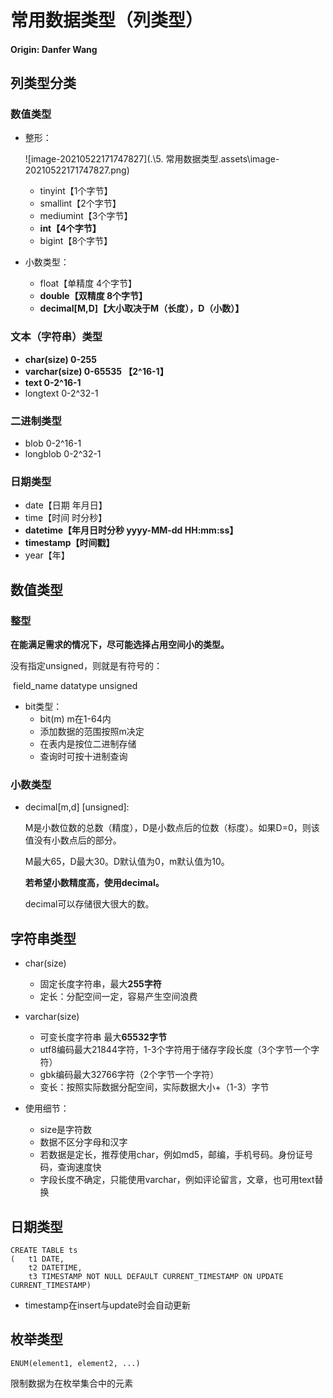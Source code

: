 # 常用数据类型（列类型）

#### **Origin: Danfer Wang**

## 列类型分类

### 数值类型

- 整形：

  ![image-20210522171747827](.\5. 常用数据类型.assets\image-20210522171747827.png)

  - tinyint【1个字节】
  - smallint【2个字节】
  - mediumint【3个字节】
  - **int【4个字节】**
  - bigint【8个字节】

- 小数类型：

  - float【单精度 4个字节】
  - **double【双精度 8个字节】**
  - **decimal[M,D]【大小取决于M（长度），D（小数）】**

### 文本（字符串）类型

- **char(size) 0-255**
- **varchar(size) 0-65535 【2^16-1】**
- **text 0-2^16-1**
- longtext 0-2^32-1

### 二进制类型

- blob 0-2^16-1
- longblob 0-2^32-1

### 日期类型

- date【日期 年月日】
- time【时间 时分秒】
- **datetime【年月日时分秒 yyyy-MM-dd HH:mm:ss】**
- **timestamp【时间戳】**
- year【年】

## 数值类型

### 整型

**在能满足需求的情况下，尽可能选择占用空间小的类型。**

没有指定unsigned，则就是有符号的：

​	field_name datatype unsigned

- bit类型：
  - bit(m) m在1-64内
  - 添加数据的范围按照m决定
  - 在表内是按位二进制存储
  - 查询时可按十进制查询

### 小数类型

- decimal[m,d] [unsigned]:

  M是小数位数的总数（精度），D是小数点后的位数（标度）。如果D=0，则该值没有小数点后的部分。

  M最大65，D最大30。D默认值为0，m默认值为10。

  **若希望小数精度高，使用decimal。**

  decimal可以存储很大很大的数。

## 字符串类型

- char(size)
  - 固定长度字符串，最大**255字符**
  - 定长：分配空间一定，容易产生空间浪费

- varchar(size)
  - 可变长度字符串 最大**65532字节**
  - utf8编码最大21844字符，1-3个字符用于储存字段长度（3个字节一个字符）
  - gbk编码最大32766字符（2个字节一个字符）
  - 变长：按照实际数据分配空间，实际数据大小+（1-3）字节

- 使用细节：
  - size是字符数
  - 数据不区分字母和汉字
  - 若数据是定长，推荐使用char，例如md5，邮编，手机号码。身份证号码，查询速度快
  - 字段长度不确定，只能使用varchar，例如评论留言，文章，也可用text替换

## 日期类型

```mysql
CREATE TABLE ts
(	t1 DATE,
	t2 DATETIME,
	t3 TIMESTAMP NOT NULL DEFAULT CURRENT_TIMESTAMP ON UPDATE CURRENT_TIMESTAMP)
```

- timestamp在insert与update时会自动更新

## 枚举类型

```mysql
ENUM(element1, element2, ...)
```

限制数据为在枚举集合中的元素
